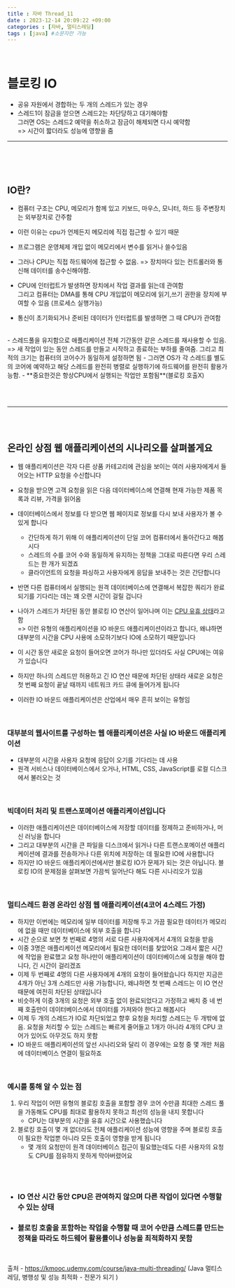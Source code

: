 ```yaml
---
title : 자바 Thread_11
date : 2023-12-14 20:09:22 +09:00
categories : [자바, 멀티스레딩]
tags : [java] #소문자만 가능
---
```


<br>

# 블로킹 IO

- 공유 자원에서 경합하는 두 개의 스레드가 있는 경우
- 스레드1이 잠금을 얻으면 스레드2는 차단당하고 대기해야함 <br>
그러면 OS는 스레드2 예약을 취소하고 잠금이 해제되면 다시 예약함 <br> 
=> 시간이 짧더라도 성능에 영향을 줌

---

<br> <br> <br>

## IO란?
- 컴퓨터 구조는 CPU, 메모리가 함께 있고 키보드, 마우스, 모니터, 하드 등 주변장치는 외부장치로 간주함
- 이런 이유는 cpu가 언제든지 메모리에 직접 접근할 수 있기 때문
- 프로그램은 운영체제 개입 없이 메모리에서 변수를 읽거나 쓸수있음
- 그러나 CPU는 직접 하드웨어에 접근할 수 없음. => 장치마다 있는 컨트롤러와 통신해 데이터를 송수신해야함.

- CPU에 인터럽트가 발생하면 장치에서 작업 결과를 읽는데 관여함 <br>
그리고 컴퓨터는 DMA를 통해 CPU 개입없이 메모리에 읽기,쓰기 권한을 장치에 부여할 수 있음 (프로세스 실행가능)
- 통신이 초기화되거나 준비된 데이터가 인터럽트를 발생하면 그 때 CPU가 관여함

<br>
- 스레드풀을 유지함으로 애플리케이션 전체 기간동안 같은 스레드를 재사용할 수 있음. => 새 작업이 있는 동안 스레드를 만들고 시작하고 종료하는 부하를 줄여줌. 그리고 최적의 크기는 컴퓨터의 코어수가 동일하게 설정하면 됨
- 그러면 OS가 각 스레드를 별도의 코어에 예약하고 해당 스레드를 완전히 병렬로 실행하기에 하드웨어를 완전히 활용가능함.
- **중요한것은 항상CPU에서 실행되는 작업만 포함됨**(블로킹 호출X)

<br><br>

---
<br><br>

## 온라인 상점 웹 애플리케이션의 시나리오를 살펴볼게요

- 웹 애플리케이션은 각자 다른 상품 카테고리에 관심을 보이는 여러 사용자에게서 들어오는 HTTP 요청을 수신합니다
- 요청을 받으면 고객 요청을 읽은 다음 데이터베이스에 연결해
현재 가능한 제품 목록과 리뷰, 가격을 읽어옴
- 데이터베이스에서 정보를 다 받으면 웹 페이지로 정보를 다시 보내 사용자가 볼 수 있게 합니다
  - 간단하게 하기 위해 이 애플리케이션이 단일 코어 컴퓨터에서 돌아간다고 해봅시다
  - 스레드의 수를 코어 수와 동일하게 유지하는 정책을 그대로 따른다면 우리 스레드는 한 개가 되겠죠
  - 클라이언트의 요청을 파싱하고 사용자에게 응답을 보내주는 것은 간단합니다

- 반면 다른 컴퓨터에서 실행되는 원격 데이터베이스에 연결해서 복잡한 쿼리가 완료되기를 기다리는 데는 꽤 오랜 시간이 걸릴 겁니다
- 나아가 스레드가 차단된 동안 블로킹 IO 연산이 일어나며 이는 <U>CPU 유휴 상태</U>라고 함 <br>
  => 이런 유형의 애플리케이션을 IO 바운드 애플리케이션이라고 합니다, 왜냐하면 대부분의 시간을 CPU 사용에 소모하기보다 IO에 소모하기 때문입니다
- 이 시간 동안 새로운 요청이 들어오면 코어가 하나만 있더라도 사실 CPU에는 여유가 있습니다
- 하지만 하나의 스레드만 허용하고 긴 IO 연산 때문에 차단된 상태라 새로운 요청은 첫 번째 요청이 끝날 때까지 네트워크 카드 큐에 들어가게 됩니다
- 이러한 IO 바운드 애플리케이션은 산업에서 매우 흔히 보이는 유형임

<br>

### 대부분의 웹사이트를 구성하는 웹 애플리케이션은 사실 IO 바운드 애플리케이션
- 대부분의 시간을 사용자 요청에 응답이 오기를 기다리는 데 사용
- 원격 서비스나 데이터베이스에서 오거나, HTML, CSS, JavaScript를 로컬 디스크에서 불러오는 것

<br>

### 빅데이터 처리 및 트랜스포메이션 애플리케이션입니다
- 이러한 애플리케이션은 데이터베이스에 저장할 데이터를 정제하고 준비하거나, 머신 러닝을 합니다
- 그리고 대부분의 시간을 큰 파일을 디스크에서 읽거나 다른 트랜스포메이션 애플리케이션에 결과를 전송하거나 다른 위치에 저장하는 데 필요한 IO에 사용합니다
- 하지만 IO 바운드 애플리케이션에서만 블로킹 IO가 문제가 되는 것은 아닙니다. 블로킹 IO의 문제점을 살펴보면 가끔씩 일어난다 해도 다른 시나리오가 있음

<br>

### 멀티스레드 환경 온라인 상점 웹 애플리케이션(4코어 4스레드 가정)
  - 하지만 이번에는 메모리에 일부 데이터를 저장해 두고 가끔 필요한 데이터가 메모리에 없을 때만 데이터베이스에 외부 호출을 합니다
  - 시간 순으로 보면 첫 번째로 4명의 서로 다른 사용자에게서 4개의 요청을 받음
  - 이중 3명은 애플리케이션 메모리에서 필요한 데이터를 찾았어요
  그래서 짧은 시간에 작업을 완료했고 요청 하나만이 애플리케이션이 데이터베이스에 요청을 해야 합니다, 긴 시간이 걸리겠죠
  - 이제 두 번째로 4명의 다른 사용자에게 4개의 요청이 들어왔습니다
  하지만 지금은 4개가 아닌 3개 스레드만 사용 가능합니다, 왜냐하면 첫 번째 스레드는 이 IO 연산 때문에 여전히 차단된 상태입니다
  - 비슷하게 이중 3개의 요청은 외부 호출 없이 완료되었다고 가정하고 배치 중 네 번째 호출만이 데이터베이스에서 데이터를 가져와야 한다고 해봅시다
  - 이제 두 개의 스레드가 IO로 차단되었고 향후 요청을 처리할 스레드는 두 개밖에 없음. 요청을 처리할 수 있는 스레드는 빠르게 줄어들고 1개가 아니라 4개의 CPU 코어가 있어도 아무것도 하지 못함
  - IO 바운드 애플리케이션의 앞선 시나리오와 달리 이 경우에는 요청 중 몇 개만 처음에 데이터베이스 연결이 필요하죠

<br> 

### 예시를 통해 알 수 있는 점
1. 우리 작업이 어떤 유형의 블로킹 호출을 포함할 경우 코어 수만큼 최대한 스레드 풀을 가동해도 CPU를 최대로 활용하지 못하고 최선의 성능을 내지 못합니다
   - CPU는 대부분의 시간을 유휴 시간으로 사용했습니다
2. 블로킹 호출이 몇 개 없더라도 전체 애플리케이션 성능에 영향을 주며 블로킹 호출이 필요한 작업뿐 아니라 모든 호출이 영향을 받게 됩니다
   - 몇 개의 요청만이 원격 데이터베이스 접근이 필요했는데도 다른 사용자의 요청도 CPU를 점유하지 못하게 막아버렸어요

<br> <br>


- ### IO 연산 시간 동안 CPU은 관여하지 않으며 다른 작업이 있다면 수행할 수 있는 상태
- ### 블로킹 호출을 포함하는 작업을 수행할 때 코어 수만큼 스레드를 만드는 정책을 따라도 하드웨어 활용률이나 성능을 최적화하지 못함

<br>

출처 - https://kmooc.udemy.com/course/java-multi-threading/ 
(Java 멀티스레딩, 병행성 및 성능 최적화 - 전문가 되기
)